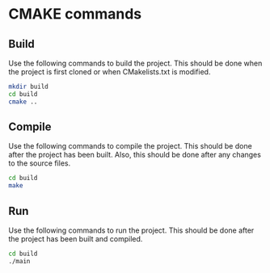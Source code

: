 # CMAKE commands

## Build
Use the following commands to build the project. This should be done when the project is first cloned or when CMakelists.txt is modified.
``` bash
mkdir build
cd build
cmake ..
```

## Compile
Use the following commands to compile the project. This should be done after the project has been built. Also, this should be done after any changes to the source files.
``` bash
cd build
make
```

## Run
Use the following commands to run the project. This should be done after the project has been built and compiled.
``` bash
cd build
./main
```